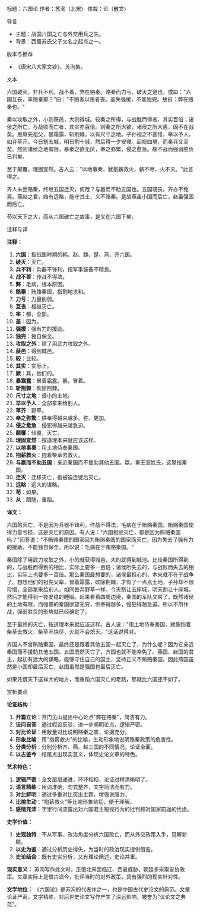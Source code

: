 <!--
 * @Author: ylmzfun ylmzfun@163.com
 * @Date: 2025-10-01 16:28:14
 * @LastEditors: ylmzfun ylmzfun@163.com
 * @LastEditTime: 2025-10-01 22:57:04
 * @FilePath: /poetry/序记/六国论.md
 * @Description: 这是默认设置,请设置`customMade`, 打开koroFileHeader查看配置 进行设置: https://github.com/OBKoro1/koro1FileHeader/wiki/%E9%85%8D%E7%BD%AE
-->
标题：六国论
作者：苏洵（北宋）
体裁：论（散文）

导言
- 主题：战国六国之亡与外交用兵之失。
- 背景：西蜀苏氏父子文名之起点之一。

版本与推荐
- 《唐宋八大家文钞》、苏洵集。

文本

六国破灭，非兵不利，战不善，弊在赂秦。赂秦而力亏，破灭之道也。或曰："六国互丧，率赂秦耶？"曰："不赂者以赂者丧。盖失强援，不能独完。故曰：弊在赂秦也。"

秦以攻取之外，小则获邑，大则得城。较秦之所得，与战胜而得者，其实百倍；诸侯之所亡，与战败而亡者，其实亦百倍。则秦之所大欲，诸侯之所大患，固不在战矣。思厥先祖父，暴霜露，斩荆棘，以有尺寸之地。子孙视之不甚惜，举以予人，如弃草芥。今日割五城，明日割十城，然后得一夕安寝。起视四境，而秦兵又至矣。然则诸侯之地有限，暴秦之欲无厌，奉之弥繁，侵之愈急。故不战而强弱胜负已判矣。

至于颠覆，理固宜然。古人云："以地事秦，犹抱薪救火，薪不尽，火不灭。"此言得之。

齐人未尝赂秦，终继五国迁灭，何哉？与嬴而不助五国也。五国既丧，齐亦不免焉。燕赵之君，始有远略，能守其土，义不赂秦。是故燕虽小国而后亡，赵虽强国而后亡。

苟以天下之大，而从六国破亡之故事，是又在六国下矣。

注释与译

**注释：**
1. **六国**：指战国时期的韩、赵、魏、楚、燕、齐六国。
2. **破灭**：灭亡。
3. **兵不利**：兵器不锋利，指军事装备不精良。
4. **战不善**：作战不得法。
5. **弊**：毛病，根本原因。
6. **赂秦**：贿赂秦国，指割地求和。
7. **力亏**：力量削弱。
8. **互丧**：相继灭亡。
9. **率**：都，全部。
10. **盖**：因为。
11. **强援**：强有力的援助。
12. **独完**：独自保全。
13. **攻取之外**：除了用武力攻取之外。
14. **获邑**：得到城邑。
15. **较**：比较。
16. **其实**：实际上。
17. **厥**：其，他们的。
18. **暴霜露**：冒着霜露。暴，冒着。
19. **斩荆棘**：砍除荆棘。
20. **尺寸之地**：很小的土地。
21. **举以予人**：全部拿来给别人。
22. **草芥**：野草。
23. **奉之弥繁**：供奉得越来越多。弥，更加。
24. **侵之愈急**：侵犯得越来越急迫。
25. **颠覆**：倾覆，灭亡。
26. **理固宜然**：按道理本来就应该这样。
27. **以地事秦**：用土地侍奉秦国。
28. **抱薪救火**：抱着柴草去救火。
29. **与嬴而不助五国**：亲近秦国而不援助其他五国。嬴，秦王室姓氏，这里指秦国。
30. **迁灭**：迁移灭亡，指被迫迁徙后灭亡。
31. **远略**：远大的谋略。
32. **苟**：如果。
33. **从**：跟随，重蹈。

**译文：**

六国的灭亡，不是因为兵器不锋利，作战不得法，毛病在于贿赂秦国。贿赂秦国使得力量亏损，这是灭亡的原因。有人说："六国相继灭亡，都是因为贿赂秦国吗？"回答说："不贿赂秦国的国家因为贿赂秦国的国家而灭亡。因为失去了强有力的援助，不能独自保全。所以说：毛病在于贿赂秦国。"

秦国除了用武力攻取之外，小的就获得城邑，大的就得到城池。比较秦国所得到的，与战胜而得到的相比，实际上要多一百倍；诸侯所失去的，与战败而失去的相比，实际上也要多一百倍。那么秦国最想要的，诸侯最担心的，本来就不在于战争了。想想他们的祖先父辈，冒着霜露，砍除荆棘，才有了一点点土地。子孙却不很珍惜，全部拿来给别人，如同丢弃野草一样。今天割让五座城，明天割让十座城，然后才能得到一夜安稳的睡眠。起来看看四周边境，秦国的军队又来了。既然诸侯的土地有限，而强暴的秦国欲望无穷，供奉得越多，侵犯得越急迫。所以不用作战，强弱胜负的形势就已经确定了。

至于最终的灭亡，按道理本来就应该这样。古人说："用土地侍奉秦国，就像抱着柴草去救火，柴草不烧尽，火就不会熄灭。"这话说得对。

齐国人不曾贿赂秦国，最终还是跟着其他五国一起灭亡了，为什么呢？因为它亲近秦国而不援助其他五国。五国既然灭亡了，齐国也就不能幸免了。燕国、赵国的君主，起初有远大的谋略，能够守住自己的国土，坚持正义不贿赂秦国。因此燕国虽然是小国却最后灭亡，赵国虽然是强国也最后灭亡。

如果凭借天下这样大的地方，而重蹈六国灭亡的老路，那就比六国还不如了。

赏析要点

**论证结构：**
1. **开篇立论**：开门见山提出中心论点"弊在赂秦"，简洁有力。
2. **设问自答**：通过假设反驳，进一步阐明论点，逻辑严密。
3. **对比论证**：用数量对比说明赂秦之害，论据充分。
4. **形象比喻**：用"抱薪救火"的比喻，生动形象地说明赂秦政策的危害性。
5. **分类分析**：分别分析齐、燕、赵三国的不同情况，论证全面。
6. **以古鉴今**：结尾点出现实意义，体现史论文章的特色。

**艺术特色：**
1. **逻辑严密**：全文层层递进，环环相扣，论证过程清晰明了。
2. **语言精练**：用词准确，句式整齐，文字简洁而有力。
3. **对比鲜明**：通过多重对比突出主题，增强说服力。
4. **比喻生动**："抱薪救火"等比喻形象贴切，便于理解。
5. **感情充沛**：字里行间流露出对六国君主短视行为的批判和对国家前途的忧虑。

**史学价值：**
1. **史观独特**：不从军事、政治角度分析六国败亡，而从外交政策入手，见解新颖。
2. **以史为鉴**：通过分析历史得失，为当时的政治现实提供借鉴。
3. **史论结合**：既有史实分析，又有理论阐述，史论并重。

**现实意义：**
苏洵写作此文时，正值北宋面临辽、西夏威胁，朝廷多采取妥协政策。文章实际上是借古讽今，批评当时的对外政策，具有强烈的现实针对性。

**文学地位：**
《六国论》是苏洵的代表作之一，也是中国古代史论文的典范。文章论证严密，文字精练，对后世史论文写作产生了深远影响，被誉为"议论文之典范"。
